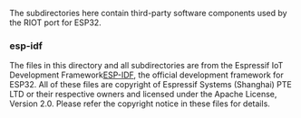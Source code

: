The subdirectories here contain third-party software components used by the RIOT port for ESP32.

### esp-idf

The files in this directory and all subdirectories are from the Espressif IoT Development Framework[ESP-IDF](https://github.com/espressif/esp-idf.git), the official development framework for ESP32. All of these files are copyright of Espressif Systems (Shanghai) PTE LTD or their respective owners and licensed under the Apache License, Version 2.0. Please refer the copyright notice in these files for details.
